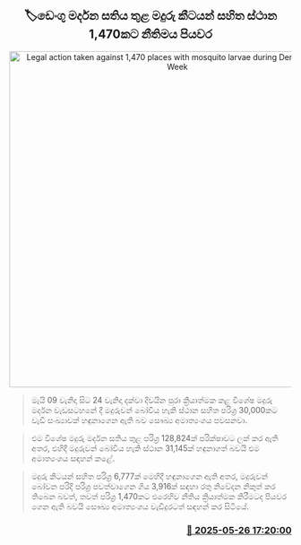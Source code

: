 <p align='center'><b><h2 align='center' title='Legal action taken against 1,470 places with mosquito larvae during Dengue Control Week'>🏷ඩෙංගු මර්දන සතිය තුළ මදුරු කීටයන් සහිත ස්ථාන 1,470කට නීතිමය පියවර</h2></b></p>
<p align='center'><img src='https://helakuru.sgp1.cdn.digitaloceanspaces.com/esana/images/lib/dengue[1].jpg' width='600' alt='Legal action taken against 1,470 places with mosquito larvae during Dengue Control Week'></p>

> මැයි 09 වැනිදා සිට 24 වැනිදා දක්වා දිවයින පුරා ක්‍රියාත්මක කළ විශේෂ මදුරු මර්දන වැඩසටහනේ දී මදුරුවන් බෝවිය හැකි ස්ථාන සහිත පරිශ්‍ර 30,000කට වැඩි සංඛ්‍යාවක් හඳුනාගෙන ඇති බව සෞඛ්‍ය අමාත්‍යංශය පවසනවා.

> එම විශේෂ මදුරු මර්දන සතිය තුළ පරිශ්‍ර 128,824ක් පරික්ෂාවට ලක් කර ඇති අතර, එහිදී මදුරුවන් බෝවිය හැකි ස්ථාන 31,145ක් හඳුනාගත් බවයි එම අමාත්‍යංශය සඳහන් කළේ.

> මදුරු කීටයන් සහිත පරිශ්‍ර 6,777ක් මෙහිදී හඳුනාගෙන ඇති අතර, මදුරුවන් බෝවන පරිදි පරිශ්‍ර පවත්වාගෙන ගිය 3,916ක් සඳහා රතු නිවේදන නිකුත් කර තිබෙන බවත්, තවත් පරිශ්‍ර 1,470කට එරෙහිව නීතිය ක්‍රියාත්මක කිරීමටද පියවර ගෙන ඇති බවයි සෞඛ්‍ය අමාත්‍යංශය වැඩිදුරටත් සඳහන් කර සිටියේ.



<h3 align='right'><a href='https://www.helakuru.lk/esana/p/110443/'>📅 2025-05-26 17:20:00</a></h3>
